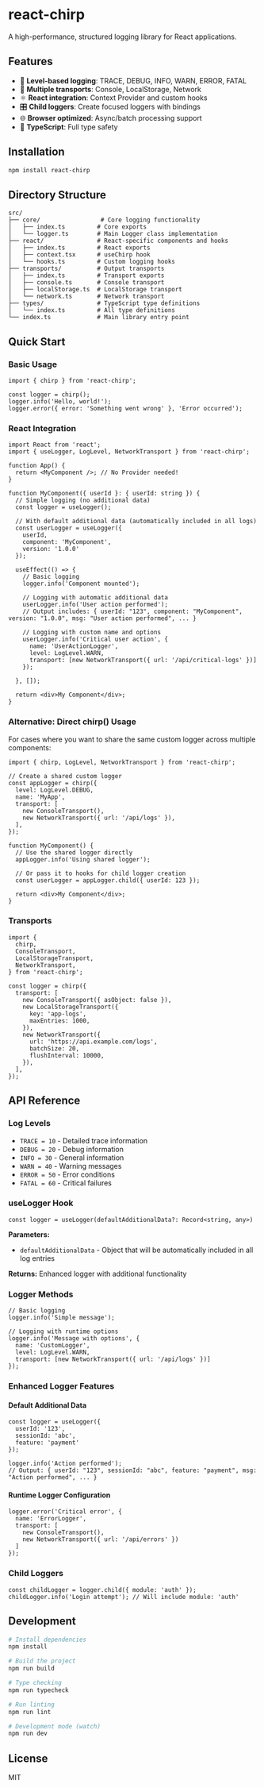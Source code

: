 # react-chirp

A high-performance, structured logging library for React applications.

## Features

- 🎯 **Level-based logging**: TRACE, DEBUG, INFO, WARN, ERROR, FATAL
- 🚀 **Multiple transports**: Console, LocalStorage, Network
- ⚛️ **React integration**: Context Provider and custom hooks
- 🎛️ **Child loggers**: Create focused loggers with bindings
- 🌐 **Browser optimized**: Async/batch processing support
- 📱 **TypeScript**: Full type safety

## Installation

```bash
npm install react-chirp
```

## Directory Structure

```
src/
├── core/                 # Core logging functionality
│   ├── index.ts         # Core exports
│   └── logger.ts        # Main Logger class implementation
├── react/               # React-specific components and hooks
│   ├── index.ts         # React exports
│   ├── context.tsx      # useChirp hook
│   └── hooks.ts         # Custom logging hooks
├── transports/          # Output transports
│   ├── index.ts         # Transport exports
│   ├── console.ts       # Console transport
│   ├── localStorage.ts  # LocalStorage transport
│   └── network.ts       # Network transport
├── types/               # TypeScript type definitions
│   └── index.ts         # All type definitions
└── index.ts             # Main library entry point
```

## Quick Start

### Basic Usage

```tsx
import { chirp } from 'react-chirp';

const logger = chirp();
logger.info('Hello, world!');
logger.error({ error: 'Something went wrong' }, 'Error occurred');
```

### React Integration

```tsx
import React from 'react';
import { useLogger, LogLevel, NetworkTransport } from 'react-chirp';

function App() {
  return <MyComponent />; // No Provider needed!
}

function MyComponent({ userId }: { userId: string }) {
  // Simple logging (no additional data)
  const logger = useLogger();

  // With default additional data (automatically included in all logs)
  const userLogger = useLogger({ 
    userId, 
    component: 'MyComponent',
    version: '1.0.0'
  });

  useEffect(() => {
    // Basic logging
    logger.info('Component mounted');
    
    // Logging with automatic additional data
    userLogger.info('User action performed');
    // Output includes: { userId: "123", component: "MyComponent", version: "1.0.0", msg: "User action performed", ... }
    
    // Logging with custom name and options
    userLogger.info('Critical user action', {
      name: 'UserActionLogger',
      level: LogLevel.WARN,
      transport: [new NetworkTransport({ url: '/api/critical-logs' })]
    });
    
  }, []);

  return <div>My Component</div>;
}
```

### Alternative: Direct chirp() Usage

For cases where you want to share the same custom logger across multiple components:

```tsx
import { chirp, LogLevel, NetworkTransport } from 'react-chirp';

// Create a shared custom logger
const appLogger = chirp({
  level: LogLevel.DEBUG,
  name: 'MyApp',
  transport: [
    new ConsoleTransport(),
    new NetworkTransport({ url: '/api/logs' }),
  ],
});

function MyComponent() {
  // Use the shared logger directly
  appLogger.info('Using shared logger');

  // Or pass it to hooks for child logger creation
  const userLogger = appLogger.child({ userId: 123 });

  return <div>My Component</div>;
}
```

### Transports

```tsx
import {
  chirp,
  ConsoleTransport,
  LocalStorageTransport,
  NetworkTransport,
} from 'react-chirp';

const logger = chirp({
  transport: [
    new ConsoleTransport({ asObject: false }),
    new LocalStorageTransport({
      key: 'app-logs',
      maxEntries: 1000,
    }),
    new NetworkTransport({
      url: 'https://api.example.com/logs',
      batchSize: 20,
      flushInterval: 10000,
    }),
  ],
});
```

## API Reference

### Log Levels

- `TRACE = 10` - Detailed trace information
- `DEBUG = 20` - Debug information
- `INFO = 30` - General information
- `WARN = 40` - Warning messages
- `ERROR = 50` - Error conditions
- `FATAL = 60` - Critical failures

### useLogger Hook

```tsx
const logger = useLogger(defaultAdditionalData?: Record<string, any>)
```

**Parameters:**
- `defaultAdditionalData` - Object that will be automatically included in all log entries

**Returns:** Enhanced logger with additional functionality

### Logger Methods

```tsx
// Basic logging
logger.info('Simple message');

// Logging with runtime options
logger.info('Message with options', {
  name: 'CustomLogger',
  level: LogLevel.WARN,
  transport: [new NetworkTransport({ url: '/api/logs' })]
});
```

### Enhanced Logger Features

#### Default Additional Data
```tsx
const logger = useLogger({ 
  userId: '123', 
  sessionId: 'abc',
  feature: 'payment' 
});

logger.info('Action performed');
// Output: { userId: "123", sessionId: "abc", feature: "payment", msg: "Action performed", ... }
```

#### Runtime Logger Configuration
```tsx
logger.error('Critical error', {
  name: 'ErrorLogger',
  transport: [
    new ConsoleTransport(),
    new NetworkTransport({ url: '/api/errors' })
  ]
});
```

### Child Loggers

```tsx
const childLogger = logger.child({ module: 'auth' });
childLogger.info('Login attempt'); // Will include module: 'auth'
```

## Development

```bash
# Install dependencies
npm install

# Build the project
npm run build

# Type checking
npm run typecheck

# Run linting
npm run lint

# Development mode (watch)
npm run dev
```

## License

MIT
